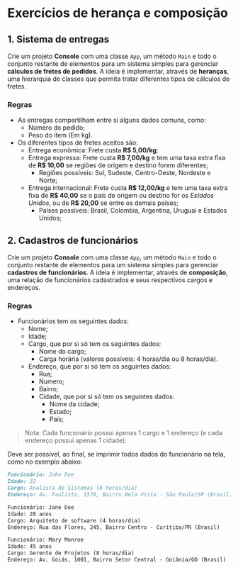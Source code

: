 # Exercícios de herança e composição

## 1. Sistema de entregas

Crie um projeto **Console** com uma classe `App`, um método `Main` e todo o conjunto restante de elementos para um sistema simples para gerenciar **cálculos de fretes de pedidos**. A ideia é implementar, através de **heranças**, uma hierarquia de classes que permita tratar diferentes tipos de cálculos de fretes.

### Regras

- As entregas compartilham entre si alguns dados comuns, como:
  - Número do pedido;
  - Peso do item (Em kg).
- Os diferentes tipos de fretes aceitos são:
  - Entrega econômica: Frete custa **R\$ 5,00/kg**;
  - Entrega expressa: Frete custa **R\$ 7,00/kg** e tem uma taxa extra fixa de **R\$ 10,00** se regiões de origem e destino forem diferentes;
    - Regiões possíveis: Sul, Sudeste, Centro-Oeste, Nordeste e Norte;
  - Entrega internacional: Frete custa **R\$ 12,00/kg** e tem uma taxa extra fixa de **R\$ 40,00** se o país de origem ou destino for os _Estados Unidos_, ou de **R$ 20,00** se entre os demais países;
    - Países possíveis: Brasil, Colombia, Argentina, Uruguai e Estados Unidos;

## 2. Cadastros de funcionários

Crie um projeto **Console** com uma classe `App`, um método `Main` e todo o conjunto restante de elementos para um sistema simples para gerenciar **cadastros de funcionários**. A ideia é implementar, através de **composição**, uma relação de funcionários cadastrados e seus respectivos cargos e endereços.

### Regras

- Funcionários tem os seguintes dados:
  - Nome;
  - Idade;
  - Cargo, que por si só tem os seguintes dados:
    - Nome do cargo;
    - Carga horária (valores possíveis: 4 horas/dia ou 8 horas/dia).
  - Endereço, que por si só tem os seguintes dados:
    - Rua;
    - Numero;
    - Bairro;
    - Cidade, que por si só tem os seguintes dados:
      - Nome da cidade;
      - Estado;
      - País;

> Nota: Cada funcionário possui apenas 1 cargo e 1 endereço (e cada endereço possui apenas 1 cidade).

Deve ser possível, ao final, se imprimir todos dados do funcionário na tela, como no exemplo abaixo:

```markdown
Funcionário: John Doe
Idade: 32
Cargo: Analista de Sistemas (8 horas/dia)
Endereço: Av. Paulista, 1578, Bairro Bela Vista - São Paulo/SP (Brasil)

Funcionário: Jane Doe
Idade: 28 anos
Cargo: Arquiteto de software (4 horas/dia)
Endereço: Rua das Flores, 245, Bairro Centro - Curitiba/PR (Brasil)

Funcionário: Mary Monroe
Idade: 45 anos
Cargo: Gerente de Projetos (8 horas/dia)
Endereço: Av. Goiás, 1001, Bairro Setor Central - Goiânia/GO (Brasil)
```
